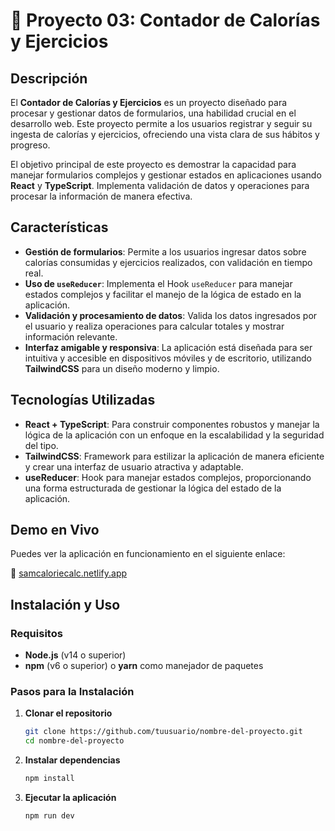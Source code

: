 # 🥗 Proyecto 03: Contador de Calorías y Ejercicios

## Descripción

El **Contador de Calorías y Ejercicios** es un proyecto diseñado para procesar y gestionar datos de formularios, una habilidad crucial en el desarrollo web. Este proyecto permite a los usuarios registrar y seguir su ingesta de calorías y ejercicios, ofreciendo una vista clara de sus hábitos y progreso.

El objetivo principal de este proyecto es demostrar la capacidad para manejar formularios complejos y gestionar estados en aplicaciones usando **React** y **TypeScript**. Implementa validación de datos y operaciones para procesar la información de manera efectiva.

## Características

- **Gestión de formularios**: Permite a los usuarios ingresar datos sobre calorías consumidas y ejercicios realizados, con validación en tiempo real.
- **Uso de `useReducer`**: Implementa el Hook `useReducer` para manejar estados complejos y facilitar el manejo de la lógica de estado en la aplicación.
- **Validación y procesamiento de datos**: Valida los datos ingresados por el usuario y realiza operaciones para calcular totales y mostrar información relevante.
- **Interfaz amigable y responsiva**: La aplicación está diseñada para ser intuitiva y accesible en dispositivos móviles y de escritorio, utilizando **TailwindCSS** para un diseño moderno y limpio.

## Tecnologías Utilizadas

- **React + TypeScript**: Para construir componentes robustos y manejar la lógica de la aplicación con un enfoque en la escalabilidad y la seguridad del tipo.
- **TailwindCSS**: Framework para estilizar la aplicación de manera eficiente y crear una interfaz de usuario atractiva y adaptable.
- **useReducer**: Hook para manejar estados complejos, proporcionando una forma estructurada de gestionar la lógica del estado de la aplicación.

## Demo en Vivo

Puedes ver la aplicación en funcionamiento en el siguiente enlace:

🔗 [samcaloriecalc.netlify.app](https://samcaloriecalc.netlify.app/)

## Instalación y Uso

### Requisitos

- **Node.js** (v14 o superior)
- **npm** (v6 o superior) o **yarn** como manejador de paquetes

### Pasos para la Instalación

1. **Clonar el repositorio**

   ```bash
   git clone https://github.com/tuusuario/nombre-del-proyecto.git
   cd nombre-del-proyecto

2. **Instalar dependencias**

   ```bash
   npm install

3. **Ejecutar la aplicación**

   ```bash
   npm run dev
